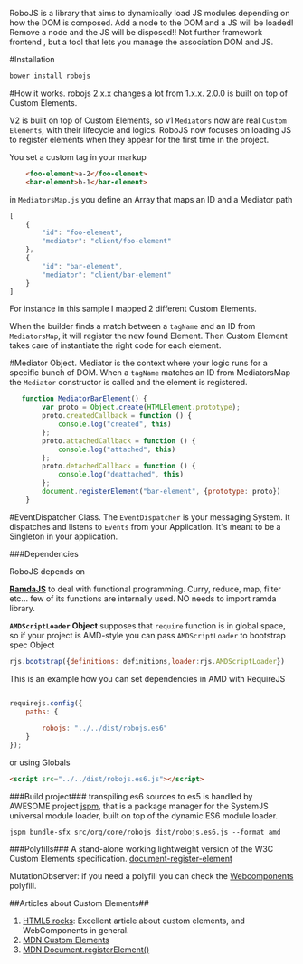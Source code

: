 RoboJS is a library that aims to dynamically load JS modules depending on how the DOM is composed.
Add a node to the DOM and a JS will be loaded!
Remove a node and the JS will be disposed!!
Not further framework frontend , but a tool that lets you manage the association DOM and JS.



#Installation
```javascript
bower install robojs
```


#How it works.
robojs 2.x.x changes a lot from 1.x.x. 2.0.0 is built on top of Custom Elements.

V2 is built on top of Custom Elements, so v1 `Mediators` now are real `Custom Elements`, with their lifecycle and logics.
RoboJS now focuses on loading JS to register elements when they  appear for the first time in the project.

You set a custom tag in your markup
```html
    <foo-element>a-2</foo-element>
    <bar-element>b-1</bar-element>

```
in `MediatorsMap.js` you define an Array that maps an ID and a Mediator path

```javascript
[
    {
        "id": "foo-element",
        "mediator": "client/foo-element"
    },
    {
        "id": "bar-element",
        "mediator": "client/bar-element"
    }
]
```

For instance in this sample I mapped 2 different Custom Elements.

When the builder finds a match between a `tagName`  and an ID from `MediatorsMap`, it will register the new found Element.
Then Custom Element takes care of instantiate the right code for each element.

#Mediator Object.
Mediator is the context where your logic runs for a specific bunch of DOM.
When a `tagName` matches an ID from MediatorsMap the `Mediator` constructor is called and the element is registered.


```javascript
   function MediatorBarElement() {
   		var proto = Object.create(HTMLElement.prototype);
   		proto.createdCallback = function () {
   			console.log("created", this)
   		};
   		proto.attachedCallback = function () {
   			console.log("attached", this)
   		};
   		proto.detachedCallback = function () {
   			console.log("deattached", this)
   		};
   		document.registerElement("bar-element", {prototype: proto})
   	}
```

#EventDispatcher Class.
The `EventDispatcher` is your messaging System. It dispatches and listens to `Events` from your Application. 
It's meant to be a Singleton in your application.

	
	
###Dependencies


RoboJS depends on

**[RamdaJS](http://ramdajs.com/)** to deal with functional programming. Curry, reduce, map, filter etc... few of its functions are internally used. NO needs to import ramda library.

**`AMDScriptLoader` Object** supposes that `require` function is in global space, so if your project is AMD-style you can pass `AMDScriptLoader` to bootstrap spec Object

```javascript
rjs.bootstrap({definitions: definitions,loader:rjs.AMDScriptLoader})
```


This is an example how you can set dependencies in AMD with RequireJS

```javascript

requirejs.config({
	paths: {
		
        robojs: "../../dist/robojs.es6"
	}
});

```

or using Globals

```html
<script src="../../dist/robojs.es6.js"></script>
```

###Build project###
transpiling es6 sources to es5 is handled by AWESOME project [jspm](http://jspm.io/), that is a package manager for the SystemJS universal module loader, built on top of the dynamic ES6 module loader.

```
jspm bundle-sfx src/org/core/robojs dist/robojs.es6.js --format amd
```


###Polyfills###
A stand-alone working lightweight version of the W3C Custom Elements specification.
[document-register-element](https://github.com/WebReflection/document-register-element)

MutationObserver: if you need a polyfill you can check the [Webcomponents](https://github.com/webcomponents) polyfill.

##Articles about Custom Elements##
1. [HTML5 rocks](http://www.html5rocks.com/en/tutorials/webcomponents/customelements/): Excellent article about custom elements, and WebComponents in general.
2. [MDN Custom Elements](https://developer.mozilla.org/en-US/docs/Web/Web_Components/Custom_Elements)
3. [MDN Document.registerElement()](https://developer.mozilla.org/en-US/docs/Web/API/Document/registerElement)